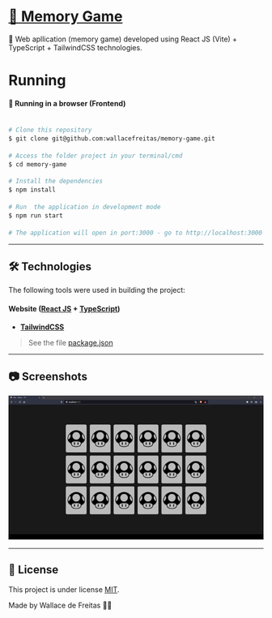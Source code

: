 <h1 align="left">
    <a href="https://pt-br.reactjs.org/">🔗 Memory Game</a>
</h1>
<p align="left">🚀 Web apllication (memory game) developed using React JS (Vite) + TypeScript + TailwindCSS technologies.</p>

Running
=================

#### 🧭 Running in a browser (Frontend)

```bash

# Clone this repository
$ git clone git@github.com:wallacefreitas/memory-game.git

# Access the folder project in your terminal/cmd
$ cd memory-game

# Install the dependencies
$ npm install

# Run  the application in development mode
$ npm run start

# The application will open in port:3000 - go to http://localhost:3000

```
---

## 🛠 Technologies

The following tools were used in building the project:

#### **Website**  ([React JS](https://reactjs.org/)  +  [TypeScript](https://www.typescriptlang.org/))

-   **[TailwindCSS](https://tailwindcss.com/docs/guides/create-react-app)**

> See the file  [package.json](package.json)

---

## 📷 Screenshots
<img src="./public/assets/images/memory-game.gif" alt="Screenshot memory game"/>



---

## 📝 License

This project is under license [MIT](./LICENSE).

Made by Wallace de Freitas 👋🏽